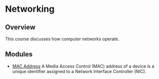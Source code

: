 <!--PROPS
{
    "modules": [
        "./topics/networking/modules/mac-address"
    ]
}
-->
# Networking
## Overview
This course discusses how computer networks operate.
<!--MODULES_START-->
## Modules
- [MAC Address](./topics/networking/modules/mac-address)
	A Media Access Control (MAC) address of a device is a unique identifier assigned to a Network Interface Controller (NIC).
<!--MODULES_END-->
